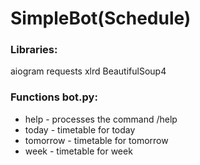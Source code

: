# SimpleBot(Schedule)

### Libraries:

aiogram
requests
xlrd
BeautifulSoup4

### Functions bot.py:

* help - processes the command /help 
* today - timetable for today
* tomorrow - timetable for tomorrow
* week - timetable for week
